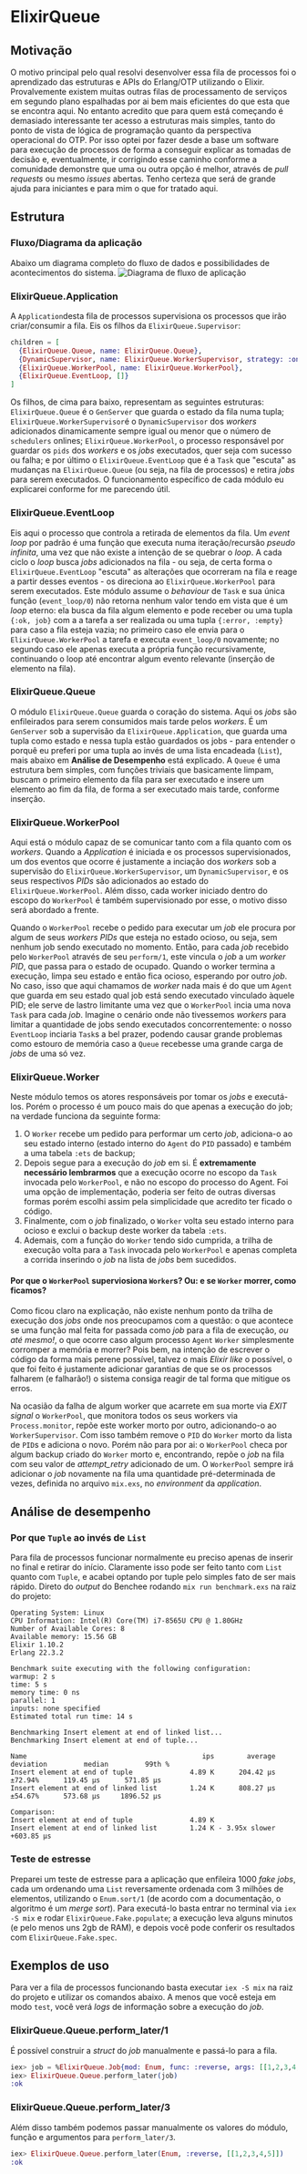 # ElixirQueue

## Motivação
O motivo principal pelo qual resolvi desenvolver essa fila de processos foi o aprendizado das estruturas e APIs do Erlang/OTP utilizando o Elixir. Provalvemente existem muitas outras filas de processamento de serviços em segundo plano espalhadas por ai bem mais eficientes do que esta que se encontra aqui. No entanto acredito que para quem está começando é demasiado interessante ter acesso a estruturas mais simples, tanto do ponto de vista de lógica de programação quanto da perspectiva operacional do OTP. Por isso optei por fazer desde a base um software para execução de processos de forma a conseguir explicar as tomadas de decisão e, eventualmente, ir corrigindo esse caminho conforme a comunidade demonstre que uma ou outra opção é melhor, através de _pull requests_ ou mesmo _issues_ abertas. Tenho certeza que será de grande ajuda para iniciantes e para mim o que for tratado aqui.

## Estrutura
### Fluxo/Diagrama da aplicação
Abaixo um diagrama completo do fluxo de dados e possibilidades de acontecimentos do sistema.
![Diagrama de fluxo de aplicação](https://raw.githubusercontent.com/abmBispo/elixir-queue/master/ElixirQueue.png)

### ElixirQueue.Application
A `Application`desta fila de processos supervisiona os processos que irão criar/consumir a fila. Eis os filhos da `ElixirQueue.Supervisor`:
```ex
children = [
  {ElixirQueue.Queue, name: ElixirQueue.Queue},
  {DynamicSupervisor, name: ElixirQueue.WorkerSupervisor, strategy: :one_for_one},
  {ElixirQueue.WorkerPool, name: ElixirQueue.WorkerPool},
  {ElixirQueue.EventLoop, []}
]
```
Os filhos, de cima para baixo, representam as seguintes estruturas: `ElixirQueue.Queue` é o `GenServer` que guarda o estado da fila numa tupla; `ElixirQueue.WorkerSupervisor`é o `DynamicSupervisor` dos _workers_ adicionados dinamicamente sempre igual ou menor que o número de `schedulers` onlines; `ElixirQueue.WorkerPool`, o processo responsável por guardar os `pids` dos _workers_ e os _jobs_ executados, quer seja com sucesso ou falha; e por último o `ElixirQueue.EventLoop` que é a `Task` que "escuta" as mudanças na `ElixirQueue.Queue` (ou seja, na fila de processos) e retira _jobs_ para serem executados. O funcionamento específico de cada módulo eu explicarei conforme for me parecendo útil.

### ElixirQueue.EventLoop
Eis aqui o processo que controla a retirada de elementos da fila. Um _event loop_ por padrão é uma função que executa numa iteração/recursão _pseudo infinita_, uma vez que não existe a intenção de se quebrar o _loop_. A cada ciclo o _loop_ busca _jobs_ adicionados na fila - ou seja, de certa forma o `ElixirQueue.EventLoop` "escuta" as alterações que ocorreram na fila e reage a partir desses eventos - os direciona ao `ElixirQueue.WorkerPool` para serem executados. Este módulo assume o _behaviour_ de `Task` e sua única função (`event_loop/0`) não retorna nenhum valor tendo em vista que é um _loop_ eterno: ela busca da fila algum elemento e pode receber ou uma tupla `{:ok, job}` com a a tarefa a ser realizada ou uma tupla `{:error, :empty}` para caso a fila esteja vazia; no primeiro caso ele envia para o `ElixirQueue.WorkerPool` a tarefa e executa `event_loop/0` novamente; no segundo caso ele apenas executa a própria função recursivamente, continuando o loop até encontrar algum evento relevante (inserção de elemento na fila).

### ElixirQueue.Queue
O módulo `ElixirQueue.Queue` guarda o coração do sistema. Aqui os _jobs_ são enfileirados para serem consumidos mais tarde pelos _workers_. É um `GenServer` sob a supervisão da `ElixirQueue.Application`, que guarda uma tupla como estado e nessa tupla estão guardados os jobs - para entender o porquê eu preferi por uma tupla ao invés de uma lista encadeada (`List`), mais abaixo em **Análise de Desempenho** está explicado. A `Queue` é uma estrutura bem simples, com funções triviais que basicamente limpam, buscam o primeiro elemento da fila para ser executado e insere um elemento ao fim da fila, de forma a ser executado mais tarde, conforme inserção.

### ElixirQueue.WorkerPool
Aqui está o módulo capaz de se comunicar tanto com a fila quanto com os _workers_. Quando a _Application_ é iniciada e os processos supervisionados, um dos eventos que ocorre é justamente a inciação dos _workers_ sob a supervisão do `ElixirQueue.WorkerSupervisor`, um `DynamicSupervisor`, e os seus respectivos _PIDs_ são adicionados ao estado do `ElixirQueue.WorkerPool`. Além disso, cada worker iniciado dentro do escopo do `WorkerPool` é também supervisionado por esse, o motivo disso será abordado a frente.

Quando o `WorkerPool` recebe o pedido para executar um _job_ ele procura por algum de seus _workers PIDs_ que esteja no estado ocioso, ou seja, sem nenhum job sendo executado no momento. Então, para cada _job_ recebido pelo `WorkerPool` através de seu `perform/1`, este vincula o _job_ a um _worker PID_, que passa para o estado de ocupado. Quando o worker termina a execução, limpa seu estado e então fica ocioso, esperando por outro _job_. No caso, isso que aqui chamamos de _worker_ nada mais é do que um `Agent` que guarda em seu estado qual job está sendo executado vinculado àquele PID; ele serve de lastro limitante uma vez que o `WorkerPool` incia uma nova `Task` para cada _job_. Imagine o cenário onde não tivessemos _workers_ para limitar a quantidade de jobs sendo executados concorrentemente: o nosso `EventLoop` inciaria `Task`s a bel prazer, podendo causar grande problemas como estouro de memória caso a `Queue` recebesse uma grande carga de _jobs_ de uma só vez.

### ElixirQueue.Worker
Neste módulo temos os atores responsáveis por tomar os _jobs_ e executá-los. Porém o processo é um pouco mais do que apenas a execução do job; na verdade funciona da seguinte forma:
1. O `Worker` recebe um pedido para performar um certo _job_, adiciona-o ao seu estado interno (estado interno do `Agent` do `PID` passado) e também a uma tabela `:ets` de backup;
2. Depois segue para a execução do _job_ em si. É **extremamente necessário lembrarmos** que a execução ocorre no escopo da `Task` invocada pelo `WorkerPool`, e não no escopo do processo do Agent. Foi uma opção de implementação, poderia ser feito de outras diversas formas porém escolhi assim pela simplicidade que acredito ter ficado o código.
3. Finalmente, com o _job_ finalizado, o `Worker` volta seu estado interno para ocioso e exclui o backup deste worker da tabela `:ets`.
4. Ademais, com a função do `Worker` tendo sido cumprida, a trilha de execução volta para a `Task` invocada pelo `WorkerPool` e apenas completa a corrida inserindo o _job_ na lista de _jobs_ bem sucedidos.

#### Por que o `WorkerPool` superviosiona `Worker`s? Ou: e se `Worker` morrer, como ficamos?
Como ficou claro na explicação, não existe nenhum ponto da trilha de execução dos _jobs_ onde nos preocupamos com a questão: o que acontece se uma função mal feita for passada como _job_ para a fila de execução, _ou até mesmo!_, o que ocorre caso algum processo `Agent` `Worker` simplesmente corromper a memória e morrer? Pois bem, na intenção de escrever o código da forma mais perene possível, talvez o mais _Elixir like_ o possível, o que foi feito é justamente adicionar garantias de que se os processos falharem (e falharão!) o sistema consiga reagir de tal forma que mitigue os erros.

Na ocasião da falha de algum worker que acarrete em sua morte via _EXIT signal_ o `WorkerPool`, que monitora todos os seus workers via `Process.monitor`, repõe este worker morto por outro, adicionando-o ao `WorkerSupervisor`. Com isso também remove o `PID` do `Worker` morto da lista de `PID`s e adiciona o novo. Porém não para por ai: o `WorkerPool` checa por algum backup criado do `Worker` morto e, encontrando, repõe o _job_ na fila com seu valor de _attempt_retry_ adicionado de um. O `WorkerPool` sempre irá adicionar o _job_ novamente na fila uma quantidade pré-determinada de vezes, definida no arquivo `mix.exs`, no _environment_ da _application_. 

## Análise de desempenho
### Por que `Tuple` ao invés de `List`
Para fila de processos funcionar normalmente eu preciso apenas de inserir no final e retirar do início. Claramente isso pode ser feito tanto com `List` quanto com `Tuple`, e acabei optando por tuple pelo simples fato de ser mais rápido. Direto do _output_ do Benchee rodando `mix run benchmark.exs` na raiz do projeto:
```
Operating System: Linux
CPU Information: Intel(R) Core(TM) i7-8565U CPU @ 1.80GHz
Number of Available Cores: 8
Available memory: 15.56 GB
Elixir 1.10.2
Erlang 22.3.2

Benchmark suite executing with the following configuration:
warmup: 2 s
time: 5 s
memory time: 0 ns
parallel: 1
inputs: none specified
Estimated total run time: 14 s

Benchmarking Insert element at end of linked list...
Benchmarking Insert element at end of tuple...

Name                                           ips        average  deviation         median         99th %
Insert element at end of tuple              4.89 K      204.42 μs    ±72.94%      119.45 μs      571.85 μs
Insert element at end of linked list        1.24 K      808.27 μs    ±54.67%      573.68 μs     1896.52 μs

Comparison: 
Insert element at end of tuple              4.89 K
Insert element at end of linked list        1.24 K - 3.95x slower +603.85 μs
```

### Teste de estresse
Preparei um teste de estresse para a aplicação que enfileira 1000 _fake jobs_, cada um ordenando uma `List` reversamente ordenada com 3 milhões de elementos, utilizando o `Enum.sort/1` (de acordo com a documentação, o algoritmo é um _merge sort_). Para executá-lo basta entrar no terminal via `iex -S mix` e rodar `ElixirQueue.Fake.populate`; a execução leva alguns minutos (e pelo menos uns 2gb de RAM), e depois você pode conferir os resultados com `ElixirQueue.Fake.spec`.

## Exemplos de uso
Para ver a fila de processos funcionando basta executar `iex -S mix` na raiz do projeto e utilizar os comandos abaixo. A menos que você esteja em modo `test`, você verá _logs_ de informação sobre a execução do _job_.

### ElixirQueue.Queue.perform_later/1
É possível construir a _struct_ do _job_ manualmente e passá-lo para a fila.
```ex
iex> job = %ElixirQueue.Job{mod: Enum, func: :reverse, args: [[1,2,3,4,5]]}
iex> ElixirQueue.Queue.perform_later(job)
:ok
```

### ElixirQueue.Queue.perform_later/3
Além disso também podemos passar manualmente os valores do módulo, função e argumentos para `perform_later/3`.
```ex
iex> ElixirQueue.Queue.perform_later(Enum, :reverse, [[1,2,3,4,5]])
:ok
```
